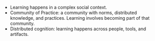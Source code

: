  - Learning happens in a complex social context.
 - Community of Practice: a community with norms, distributed knowledge, and practices. Learning involves becoming part of that community.
 - Distributed cognition: learning happens across people, tools, and artifacts.
